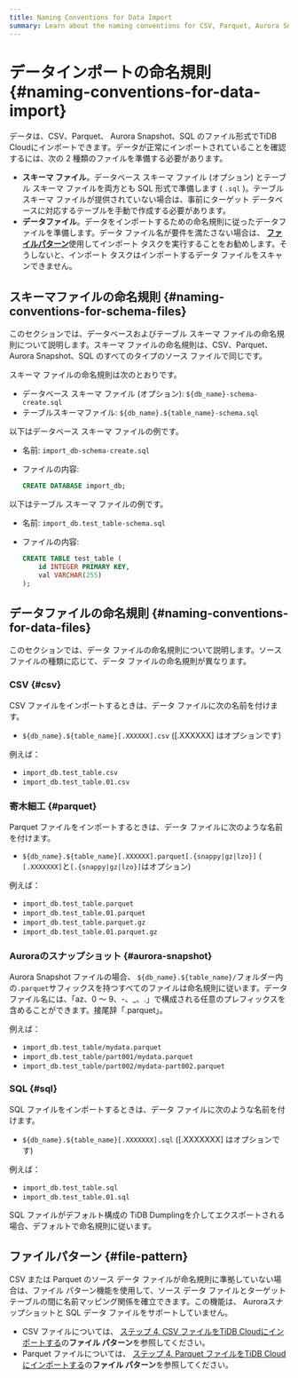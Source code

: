 ```yaml
---
title: Naming Conventions for Data Import
summary: Learn about the naming conventions for CSV, Parquet, Aurora Snapshot, and SQL files during data import.
---
```


# データインポートの命名規則 {#naming-conventions-for-data-import}

データは、CSV、Parquet、 Aurora Snapshot、SQL のファイル形式でTiDB Cloudにインポートできます。データが正常にインポートされていることを確認するには、次の 2 種類のファイルを準備する必要があります。

-   **スキーマ ファイル**。データベース スキーマ ファイル (オプション) とテーブル スキーマ ファイルを両方とも SQL 形式で準備します ( `.sql` )。テーブル スキーマ ファイルが提供されていない場合は、事前にターゲット データベースに対応するテーブルを手動で作成する必要があります。
-   **データファイル**。データをインポートするための命名規則に従ったデータファイルを準備します。データ ファイル名が要件を満たさない場合は、 [**ファイルパターン**](#file-pattern)使用してインポート タスクを実行することをお勧めします。そうしないと、インポート タスクはインポートするデータ ファイルをスキャンできません。

## スキーマファイルの命名規則 {#naming-conventions-for-schema-files}

このセクションでは、データベースおよびテーブル スキーマ ファイルの命名規則について説明します。スキーマ ファイルの命名規則は、CSV、Parquet、 Aurora Snapshot、SQL のすべてのタイプのソース ファイルで同じです。

スキーマ ファイルの命名規則は次のとおりです。

-   データベース スキーマ ファイル (オプション): `${db_name}-schema-create.sql`
-   テーブルスキーマファイル: `${db_name}.${table_name}-schema.sql`

以下はデータベース スキーマ ファイルの例です。

-   名前: `import_db-schema-create.sql`
-   ファイルの内容:

    ```sql
    CREATE DATABASE import_db;
    ```

以下はテーブル スキーマ ファイルの例です。

-   名前: `import_db.test_table-schema.sql`
-   ファイルの内容:

    ```sql
    CREATE TABLE test_table (
        id INTEGER PRIMARY KEY,
        val VARCHAR(255)
    );
    ```

## データファイルの命名規則 {#naming-conventions-for-data-files}

このセクションでは、データ ファイルの命名規則について説明します。ソース ファイルの種類に応じて、データ ファイルの命名規則が異なります。

### CSV {#csv}

CSV ファイルをインポートするときは、データ ファイルに次の名前を付けます。

-   `${db_name}.${table_name}[.XXXXXX].csv` ([.XXXXXX] はオプションです)

例えば：

-   `import_db.test_table.csv`
-   `import_db.test_table.01.csv`

### 寄木細工 {#parquet}

Parquet ファイルをインポートするときは、データ ファイルに次のような名前を付けます。

-   `${db_name}.${table_name}[.XXXXXX].parquet[.{snappy|gz|lzo}]` ( `[.XXXXXXX]`と`[.{snappy|gz|lzo}]`はオプション)

例えば：

-   `import_db.test_table.parquet`
-   `import_db.test_table.01.parquet`
-   `import_db.test_table.parquet.gz`
-   `import_db.test_table.01.parquet.gz`

### Auroraのスナップショット {#aurora-snapshot}

Aurora Snapshot ファイルの場合、 `${db_name}.${table_name}/`フォルダー内の`.parquet`サフィックスを持つすべてのファイルは命名規則に従います。データ ファイル名には、「az、0 ～ 9、-、_、.」で構成される任意のプレフィックスを含めることができます。接尾辞「.parquet」。

例えば：

-   `import_db.test_table/mydata.parquet`
-   `import_db.test_table/part001/mydata.parquet`
-   `import_db.test_table/part002/mydata-part002.parquet`

### SQL {#sql}

SQL ファイルをインポートするときは、データ ファイルに次のような名前を付けます。

-   `${db_name}.${table_name}[.XXXXXXX].sql` ([.XXXXXXX] はオプションです)

例えば：

-   `import_db.test_table.sql`
-   `import_db.test_table.01.sql`

SQL ファイルがデフォルト構成の TiDB Dumplingを介してエクスポートされる場合、デフォルトで命名規則に従います。

## ファイルパターン {#file-pattern}

CSV または Parquet のソース データ ファイルが命名規則に準拠していない場合は、ファイル パターン機能を使用して、ソース データ ファイルとターゲット テーブルの間に名前マッピング関係を確立できます。この機能は、 Auroraスナップショットと SQL データ ファイルをサポートしていません。

-   CSV ファイルについては、 [ステップ 4. CSV ファイルをTiDB Cloudにインポートする](/tidb-cloud/import-csv-files.md#step-4-import-csv-files-to-tidb-cloud)の**ファイル パターン**を参照してください。
-   Parquet ファイルについては、 [ステップ 4. Parquet ファイルをTiDB Cloudにインポートする](/tidb-cloud/import-parquet-files.md#step-4-import-parquet-files-to-tidb-cloud)の**ファイル パターン**を参照してください。
